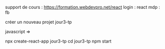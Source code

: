 support de cours :
https://formation.webdevpro.net/react
login : react
mdp : fb


créer un nouveau projet jour3-tp

javascript =>

npx create-react-app jour3-tp
cd jour3-tp
npm start
